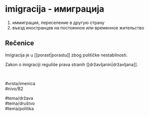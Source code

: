 # imigracija - имиграција

1. иммиграция, переселение в другую страну  
2. въезд иностранцев на постоянное или временное жительство

## Rečenice

Imigracija je u [[porast|porastu]] zbog političke nestabilnosti.

Zakon o imigraciji reguliše prava stranih [[državljanin|državljana]].

<br>

#vrsta/imenica  
#nivo/B2  

#tema/država  
#tema/društvo  
#tema/politika  
